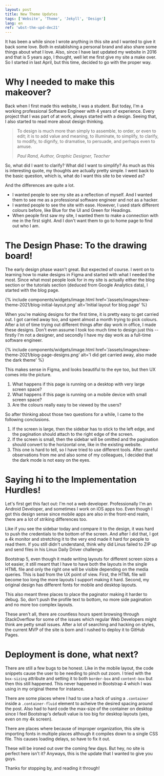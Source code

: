 ```yaml
---
layout: post
title: New Theme Updates
tags: ['Website', 'Theme', 'Jekyll', 'Design']
lang: en
ref: 'wbst-thm-upd-dec21'
---
```


It has been a while since I wrote anything in this site and I wanted to give it back some love. Both in establishing a personal brand and also share some things about what I love. Also, since I have last updated my website in 2016 and that is 5 years ago, I thought, well let me first give my site a make over. So I started in last April, but this time, decided to go with the proper way.

# Why I needed to make this makeover?

Back when I first made this website, I was a student. But today, I'm a working professional Software Engineer with 4 years of experience. Every project that I was part of at work, always started with a design. Seeing that, I also started to read more about design thinking.

> To design is much more than simply to assemble, to order, or even to edit; it is to add value and meaning, to illuminate, to simplify, to clarify, to modify, to dignify, to dramatise, to persuade, and perhaps even to amuse.
>
> <cite>Paul Rand, Author, Graphic Designer, Teacher</cite>

So, what did I want to clarify? What did I want to simplify? As much as this is interesting quote, my thoughts are actually pretty simple. I went back to the basic question, which is, what do I want this site to be viewed as?

And the differences are quite a lot.

* I wanted people to see my site as a reflection of myself. And I wanted them to see me as a professional software engineer and not as a hacker.
* I wanted people to see the site with ease. However, I used stark different colours before, like Blue for the UI and Green for Headings.
* When people first saw my site, I wanted them to make a connection with me in the first sight. And I don't want them to go to home page to find out who I am.

# The Design Phase: To the drawing board!

The early design phase wasn't great. But expected of course. I went on to learning how to make designs in Figma and started with what I needed the most. Since what most people look for in my site is actually either the blog section or the tutorials section (deduced from Google Analytics data), I started with the blog page.

{% include components/widgets/image.html href='/assets/images/new-theme-2021/blog-initial-layout.png' alt='Initial layout for blog page' %}

When you're making designs for the first time, it is pretty easy to get carried out. I got carried away too, and spent almost a month trying to pick colours. After a lot of time trying out different things after day work in office, I made these designs. Don't even assume I took too much time to design just this -- firstly I'm not a designer, and secondly I have my day work as a full-time software engineer.

{% include components/widgets/image.html href='/assets/images/new-theme-2021/blog-page-designs.png' alt='I did get carried away, also made the dark theme' %}

This makes sense in Figma, and looks beautiful to the eye too, but then UX comes into the picture.

1. What happens if this page is running on a desktop with very large screen space?
2. What happens if this page is running on a mobile device with small screen space?
3. Are the colours really easy to be viewed by the users?

So after thinking about those two questions for a while, I came to the following conclusions.

1. If the screen is large, then the sidebar has to stick to the left edge, and the pagination should attach to the right edge of the screen.
2. If the screen is small, then the sidebar will be omitted and the pagination should convert to the horizontal one, like in the existing website.
3. This one is hard to tell, so I have tried to use different tools. After careful observations from me and also some of my colleagues, I decided that the dark mode is not easy on the eyes.

# Saying hi to the Implementation Hurdles!

Let's first get this fact out: I'm not a web developer. Professionally I'm an Android Developer, and sometimes I work on iOS apps too. Even though I got this design sense since mobile apps are also in the front-end realm, there are a lot of striking differences too.

Like if you see the sidebar today and compare it to the design, it was hard to push the credentials to the bottom of the screen. And after I did that, I got a 4k monitor and stretching it to the very end made it hard for people to read them. If you still didn't understand, think why did Linus failed to ZIP up and send files in his Linux Daily Driver challenge.

Bootstrap 5, even though it made writing layouts for different screen sizes a lot easier, it still meant that I have to have both the layouts in the single HTML file and only the right one will be visible depending on the media queries. This is bad from the UX point of view. First, the HTML file will become too long the more layouts I support making it hard. Second, my original design has different fonts for mobile and desktop layouts.

This also meant three places to place the paginator making it harder to debug. So, don't push the profile text to bottom, no more side pagination and no more too complex layouts.

These aren't all, there are countless hours spent browsing through StackOverflow for some of the issues which regular Web Developers might think are petty small issues. After a lot of searching and hacking on styles, the current MVP of the site is born and I rushed to deploy it to GitHub Pages.

# Deployment is done, what next?

There are still a few bugs to be honest. Like in the mobile layout, the code snippets cause the user to be needing to pinch out zoom. I tried with the `box-sizing` attribute and setting it to both `border-box` and `content-box` but then this still happened. This never happened in Bootstrap 4 which I was using in my original theme for instance.

There are some places where I had to use a hack of using a `.container` inside a `.container-fluid` element to acheive the desired spacing around the post. Also had to hard code the max-size of the container on desktop since I feel Bootstrap's default value is too big for desktop layouts (yes, even on my 4k screen).

There are places where because of improper organization, this site is importing fonts in multiple places although it compiles down to a single CSS file. This causes loading delays, so have to fix it out.

These will be ironed out over the coming few days. But hey, no site is perfect here isn't it? Anyways, this is the update that I wanted to give you guys.

Thanks for stopping by, and reading it through!